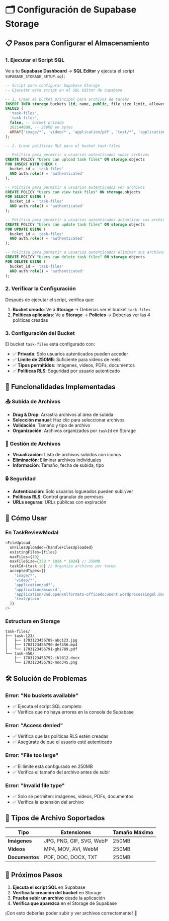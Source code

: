 # 🗂️ Configuración de Supabase Storage

## 📋 **Pasos para Configurar el Almacenamiento**

### **1. Ejecutar el Script SQL**

Ve a tu **Supabase Dashboard** → **SQL Editor** y ejecuta el script `SUPABASE_STORAGE_SETUP.sql`:

```sql
-- Script para configurar Supabase Storage
-- Ejecutar este script en el SQL Editor de Supabase

-- 1. Crear el bucket principal para archivos de tareas
INSERT INTO storage.buckets (id, name, public, file_size_limit, allowed_mime_types)
VALUES (
  'task-files',
  'task-files',
  false, -- bucket privado
  262144000, -- 250MB en bytes
  ARRAY['image/*', 'video/*', 'application/pdf', 'text/*', 'application/msword', 'application/vnd.openxmlformats-officedocument.wordprocessingml.document']
);

-- 2. Crear políticas RLS para el bucket task-files

-- Política para permitir a usuarios autenticados subir archivos
CREATE POLICY "Users can upload task files" ON storage.objects
FOR INSERT WITH CHECK (
  bucket_id = 'task-files' 
  AND auth.role() = 'authenticated'
);

-- Política para permitir a usuarios autenticados ver archivos
CREATE POLICY "Users can view task files" ON storage.objects
FOR SELECT USING (
  bucket_id = 'task-files' 
  AND auth.role() = 'authenticated'
);

-- Política para permitir a usuarios autenticados actualizar sus archivos
CREATE POLICY "Users can update task files" ON storage.objects
FOR UPDATE USING (
  bucket_id = 'task-files' 
  AND auth.role() = 'authenticated'
);

-- Política para permitir a usuarios autenticados eliminar sus archivos
CREATE POLICY "Users can delete task files" ON storage.objects
FOR DELETE USING (
  bucket_id = 'task-files' 
  AND auth.role() = 'authenticated'
);
```

### **2. Verificar la Configuración**

Después de ejecutar el script, verifica que:

1. **Bucket creado**: Ve a **Storage** → Deberías ver el bucket `task-files`
2. **Políticas aplicadas**: Ve a **Storage** → **Policies** → Deberías ver las 4 políticas creadas

### **3. Configuración del Bucket**

El bucket `task-files` está configurado con:

- ✅ **Privado**: Solo usuarios autenticados pueden acceder
- ✅ **Límite de 250MB**: Suficiente para videos de reels
- ✅ **Tipos permitidos**: Imágenes, videos, PDFs, documentos
- ✅ **Políticas RLS**: Seguridad por usuario autenticado

## 🔧 **Funcionalidades Implementadas**

### **📤 Subida de Archivos**
- **Drag & Drop**: Arrastra archivos al área de subida
- **Selección manual**: Haz clic para seleccionar archivos
- **Validación**: Tamaño y tipo de archivo
- **Organización**: Archivos organizados por `taskId` en Storage

### **📁 Gestión de Archivos**
- **Visualización**: Lista de archivos subidos con iconos
- **Eliminación**: Eliminar archivos individuales
- **Información**: Tamaño, fecha de subida, tipo

### **🔒 Seguridad**
- **Autenticación**: Solo usuarios logueados pueden subir/ver
- **Políticas RLS**: Control granular de permisos
- **URLs seguras**: URLs públicas con expiración

## 🚀 **Cómo Usar**

### **En TaskReviewModal**
```typescript
<FileUpload
  onFilesUploaded={handleFilesUploaded}
  existingFiles={files}
  maxFiles={10}
  maxFileSize={250 * 1024 * 1024} // 250MB
  taskId={task.id} // Organiza archivos por tarea
  acceptedTypes={[
    'image/*',
    'video/*',
    'application/pdf',
    'application/msword',
    'application/vnd.openxmlformats-officedocument.wordprocessingml.document',
    'text/plain'
  ]}
/>
```

### **Estructura en Storage**
```
task-files/
├── task-123/
│   ├── 1703123456789-abc123.jpg
│   ├── 1703123456790-def456.mp4
│   └── 1703123456791-ghi789.pdf
└── task-456/
    ├── 1703123456792-jkl012.docx
    └── 1703123456793-mno345.png
```

## 🛠️ **Solución de Problemas**

### **Error: "No buckets available"**
- ✅ Ejecuta el script SQL completo
- ✅ Verifica que no haya errores en la consola de Supabase

### **Error: "Access denied"**
- ✅ Verifica que las políticas RLS estén creadas
- ✅ Asegúrate de que el usuario esté autenticado

### **Error: "File too large"**
- ✅ El límite está configurado en 250MB
- ✅ Verifica el tamaño del archivo antes de subir

### **Error: "Invalid file type"**
- ✅ Solo se permiten: imágenes, videos, PDFs, documentos
- ✅ Verifica la extensión del archivo

## 📱 **Tipos de Archivo Soportados**

| Tipo | Extensiones | Tamaño Máximo |
|------|-------------|---------------|
| **Imágenes** | JPG, PNG, GIF, SVG, WebP | 250MB |
| **Videos** | MP4, MOV, AVI, WebM | 250MB |
| **Documentos** | PDF, DOC, DOCX, TXT | 250MB |

## 🔄 **Próximos Pasos**

1. **Ejecuta el script SQL** en Supabase
2. **Verifica la creación del bucket** en Storage
3. **Prueba subir un archivo** desde la aplicación
4. **Verifica que aparezca** en el Storage de Supabase

¡Con esto deberías poder subir y ver archivos correctamente! 🎉
